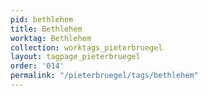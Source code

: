 ```yaml
---
pid: bethlehem
title: Bethlehem
worktag: Bethlehem
collection: worktags_pieterbruegel
layout: tagpage_pieterbruegel
order: '014'
permalink: "/pieterbruegel/tags/bethlehem"
---
```

